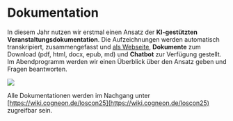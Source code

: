 # Dokumentation

In diesem Jahr nutzen wir erstmal einen Ansatz der **KI-gestützten Veranstaltungsdokumentation**. Die Aufzeichnungen werden automatisch transkripiert, zusammengefasst und [als Webseite](https://cogneon.github.io/loscon25doku/de/), **Dokumente** zum Download (pdf, html, docx, epub, md) und **Chatbot** zur Verfügung gestellt. Im Abendprogramm werden wir einen Überblick über den Ansatz geben und Fragen beantworten.

![](https://cogneon.github.io/sapf25doku/de/images/ai-documentation-chain.png)

Alle Dokumentationen werden im Nachgang unter [https://wiki.cogneon.de/loscon25](https://wiki.cogneon.de/loscon25) zugreifbar sein.